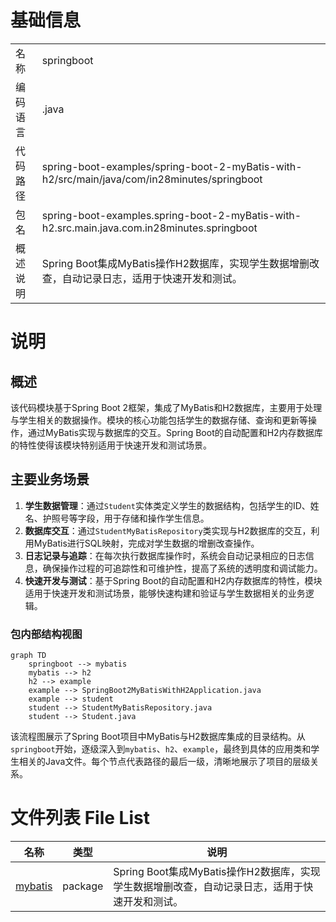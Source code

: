 # 基础信息

|      |      |
|------|------|
| 名称 | springboot |
| 编码语言 | .java |
| 代码路径 | spring-boot-examples/spring-boot-2-myBatis-with-h2/src/main/java/com/in28minutes/springboot |
| 包名 | spring-boot-examples.spring-boot-2-myBatis-with-h2.src.main.java.com.in28minutes.springboot |
| 概述说明 | Spring Boot集成MyBatis操作H2数据库，实现学生数据增删改查，自动记录日志，适用于快速开发和测试。 |

# 说明

## 概述
该代码模块基于Spring Boot 2框架，集成了MyBatis和H2数据库，主要用于处理与学生相关的数据操作。模块的核心功能包括学生的数据存储、查询和更新等操作，通过MyBatis实现与数据库的交互。Spring Boot的自动配置和H2内存数据库的特性使得该模块特别适用于快速开发和测试场景。

## 主要业务场景
1. **学生数据管理**：通过`Student`实体类定义学生的数据结构，包括学生的ID、姓名、护照号等字段，用于存储和操作学生信息。
2. **数据库交互**：通过`StudentMyBatisRepository`类实现与H2数据库的交互，利用MyBatis进行SQL映射，完成对学生数据的增删改查操作。
3. **日志记录与追踪**：在每次执行数据库操作时，系统会自动记录相应的日志信息，确保操作过程的可追踪性和可维护性，提高了系统的透明度和调试能力。
4. **快速开发与测试**：基于Spring Boot的自动配置和H2内存数据库的特性，模块适用于快速开发和测试场景，能够快速构建和验证与学生数据相关的业务逻辑。


### 包内部结构视图

```mermaid
graph TD
    springboot --> mybatis
    mybatis --> h2
    h2 --> example
    example --> SpringBoot2MyBatisWithH2Application.java
    example --> student
    student --> StudentMyBatisRepository.java
    student --> Student.java
```

该流程图展示了Spring Boot项目中MyBatis与H2数据库集成的目录结构。从`springboot`开始，逐级深入到`mybatis`、`h2`、`example`，最终到具体的应用类和学生相关的Java文件。每个节点代表路径的最后一级，清晰地展示了项目的层级关系。

# 文件列表 File List

| 名称   | 类型  | 说明 |
|-------|------|-------------|
| [mybatis](mybatis/_module.md) | package | Spring Boot集成MyBatis操作H2数据库，实现学生数据增删改查，自动记录日志，适用于快速开发和测试。 |


